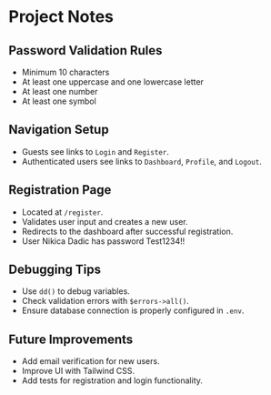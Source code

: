 # Project Notes

## Password Validation Rules
- Minimum 10 characters
- At least one uppercase and one lowercase letter
- At least one number
- At least one symbol

## Navigation Setup
- Guests see links to `Login` and `Register`.
- Authenticated users see links to `Dashboard`, `Profile`, and `Logout`.

## Registration Page
- Located at `/register`.
- Validates user input and creates a new user.
- Redirects to the dashboard after successful registration.
- User Nikica Dadic has password Test1234!!

## Debugging Tips
- Use `dd()` to debug variables.
- Check validation errors with `$errors->all()`.
- Ensure database connection is properly configured in `.env`.

## Future Improvements
- Add email verification for new users.
- Improve UI with Tailwind CSS.
- Add tests for registration and login functionality.